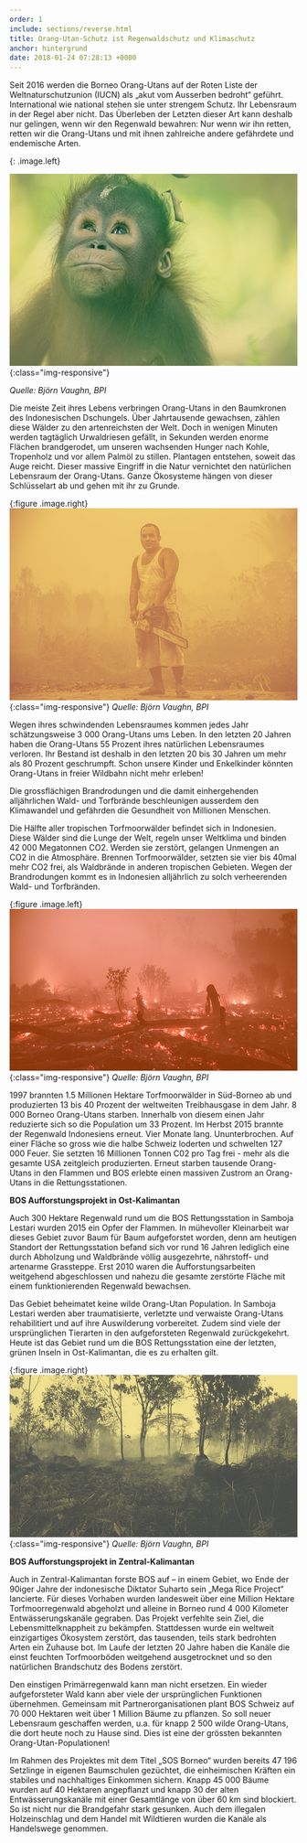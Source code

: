 ```yaml
---
order: 1
include: sections/reverse.html
title: Orang-Utan-Schutz ist Regenwaldschutz und Klimaschutz
anchor: hintergrund
date: 2018-01-24 07:28:13 +0000
---
```

Seit 2016 werden die Borneo Orang-Utans auf der Roten Liste der Weltnaturschutzunion (IUCN) als „akut vom Ausserben bedroht“ geführt. International wie national stehen sie unter strengem Schutz. Ihr Lebensraum in der Regel aber nicht. Das Überleben der Letzten dieser Art kann deshalb nur gelingen, wenn wir den Regenwald bewahren: Nur wenn wir ihn retten, retten wir die Orang-Utans und mit ihnen zahlreiche andere gefährdete und endemische Arten.

{: .image.left}

 ![image-title-here](assets/img/baby-ou-color-sm.jpg){:class="img-responsive"}

_Quelle: Björn Vaughn, BPI_

Die meiste Zeit ihres Lebens verbringen Orang-Utans in den Baumkronen des Indonesischen Dschungels. Über Jahrtausende gewachsen, zählen diese Wälder zu den artenreichsten der Welt. Doch in wenigen Minuten werden tagtäglich Urwaldriesen gefällt, in Sekunden werden enorme Flächen brandgerodet, um unseren wachsenden Hunger nach Kohle, Tropenholz und vor allem Palmöl zu stillen. Plantagen entstehen, soweit das Auge reicht. Dieser massive Eingriff in die Natur vernichtet den natürlichen Lebensraum der Orang-Utans. Ganze Ökosysteme hängen von dieser Schlüsselart ab und gehen mit ihr zu Grunde.

{:figure .image.right} ![image-title-here](assets/img/chainsaw.jpg){:class="img-responsive"} _Quelle: Björn Vaughn, BPI_

Wegen ihres schwindenden Lebensraumes kommen jedes Jahr schätzungsweise 3 000 Orang-Utans ums Leben. In den letzten 20 Jahren haben die Orang-Utans 55 Prozent ihres natürlichen Lebensraumes verloren. Ihr Bestand ist deshalb in den letzten 20 bis 30 Jahren um mehr als 80 Prozent geschrumpft. Schon unsere Kinder und Enkelkinder könnten Orang-Utans in freier Wildbahn nicht mehr erleben!

Die grossflächigen Brandrodungen und die damit einhergehenden alljährlichen Wald- und Torfbrände beschleunigen ausserdem den Klimawandel und gefährden die Gesundheit von Millionen Menschen.

Die Hälfte aller tropischen Torfmoorwälder befindet sich in Indonesien. Diese Wälder sind die Lunge der Welt, regeln unser Weltklima und binden 42 000 Megatonnen CO2. Werden sie zerstört, gelangen Unmengen an CO2 in die Atmosphäre. Brennen Torfmoorwälder, setzten sie vier bis 40mal mehr CO2 frei, als Waldbrände in anderen tropischen Gebieten. Wegen der Brandrodungen kommt es in Indonesien alljährlich zu solch verheerenden Wald- und Torfbränden.

{:figure .image.left} ![image-title-here](assets/img/burnt-forest.jpg){:class="img-responsive"} _Quelle: Björn Vaughn, BPI_

1997 brannten 1.5 Millionen Hektare Torfmoorwälder in Süd-Borneo ab und produzierten 13 bis 40 Prozent der weltweiten Treibhausgase in dem Jahr. 8 000 Borneo Orang-Utans starben. Innerhalb von diesem einen Jahr reduzierte sich so die Population um 33 Prozent. Im Herbst 2015 brannte der Regenwald Indonesiens erneut. Vier Monate lang. Ununterbrochen. Auf einer Fläche so gross wie die halbe Schweiz loderten und schwelten 127 000 Feuer. Sie setzten 16 Millionen Tonnen C02 pro Tag frei - mehr als die gesamte USA zeitgleich produzierten. Erneut starben tausende Orang-Utans in den Flammen und BOS erlebte einen massiven Zustrom an Orang-Utans in die Rettungsstationen.

**BOS Aufforstungsprojekt in Ost-Kalimantan**

Auch 300 Hektare Regenwald rund um die BOS Rettungsstation in Samboja Lestari wurden 2015 ein Opfer der Flammen. In mühevoller Kleinarbeit war dieses Gebiet zuvor Baum für Baum aufgeforstet worden, denn am heutigen Standort der Rettungsstation befand sich vor rund 16 Jahren lediglich eine durch Abholzung und Waldbrände völlig ausgezehrte, nährstoff- und artenarme Grassteppe. Erst 2010 waren die Aufforstungsarbeiten weitgehend abgeschlossen und nahezu die gesamte zerstörte Fläche mit einem funktionierenden Regenwald bewachsen.

Das Gebiet beheimatet keine wilde Orang-Utan Population. In Samboja Lestari werden aber traumatisierte, verletzte und verwaiste Orang-Utans rehabilitiert und auf ihre Auswilderung vorbereitet. Zudem sind viele der ursprünglichen Tierarten in den aufgeforsteten Regenwald zurückgekehrt. Heute ist das Gebiet rund um die BOS Rettungsstation eine der letzten, grünen Inseln in Ost-Kalimantan, die es zu erhalten gilt.

{:figure .image.right} ![image-title-here](assets/img/sl-fire.jpg){:class="img-responsive"} _Quelle: Björn Vaughn, BPI_

**BOS Aufforstungsprojekt in Zentral-Kalimantan**

Auch in Zentral-Kalimantan forste BOS auf – in einem Gebiet, wo Ende der 90iger Jahre der indonesische Diktator Suharto sein „Mega Rice Project“ lancierte. Für dieses Vorhaben wurden landesweit über eine Million Hektare Torfmoorregenwald abgeholzt und alleine in Borneo rund 4 000 Kilometer Entwässerungskanäle gegraben. Das Projekt verfehlte sein Ziel, die Lebensmittelknappheit zu bekämpfen. Stattdessen wurde ein weltweit einzigartiges Ökosystem zerstört, das tausenden, teils stark bedrohten Arten ein Zuhause bot. Im Laufe der letzten 20 Jahre haben die Kanäle die einst feuchten Torfmoorböden weitgehend ausgetrocknet und so den natürlichen Brandschutz des Bodens zerstört.

Den einstigen Primärregenwald kann man nicht ersetzen. Ein wieder aufgeforsteter Wald kann aber viele der ursprünglichen Funktionen übernehmen. Gemeinsam mit Partnerorganisationen plant BOS Schweiz auf 70 000 Hektaren weit über 1 Million Bäume zu pflanzen. So soll neuer Lebensraum geschaffen werden, u.a. für knapp 2 500 wilde Orang-Utans, die dort heute noch zu Hause sind. Dies ist eine der grössten bekannten Orang-Utan-Populationen!

Im Rahmen des Projektes mit dem Titel „SOS Borneo“ wurden bereits 47 196 Setzlinge in eigenen Baumschulen gezüchtet, die einheimischen Kräften ein stabiles und nachhaltiges Einkommen sichern. Knapp 45 000 Bäume wurden auf 40 Hektaren angepflanzt und knapp 30 der alten Entwässerungskanäle mit einer Gesamtlänge von über 60 km sind blockiert. So ist nicht nur die Brandgefahr stark gesunken. Auch dem illegalen Holzeinschlag und dem Handel mit Wildtieren wurden die Kanäle als Handelswege genommen.